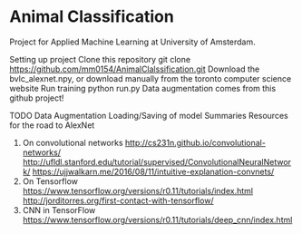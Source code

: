 # Animal Classification
Project for Applied Machine Learning at University of Amsterdam.

Setting up project
Clone this repository git clone https://github.com/mm0154/AnimalClalssification.git
Download the bvlc_alexnet.npy, or download manually from the toronto computer science website
Run training python run.py
Data augmentation comes from this github project!

TODO
Data Augmentation
Loading/Saving of model
Summaries
Resources for the road to AlexNet
1. On convolutional networks
  http://cs231n.github.io/convolutional-networks/
  http://ufldl.stanford.edu/tutorial/supervised/ConvolutionalNeuralNetwork/
  https://ujjwalkarn.me/2016/08/11/intuitive-explanation-convnets/
2. On Tensorflow
  https://www.tensorflow.org/versions/r0.11/tutorials/index.html
  http://jorditorres.org/first-contact-with-tensorflow/
3. CNN in TensorFlow
  https://www.tensorflow.org/versions/r0.11/tutorials/deep_cnn/index.html
